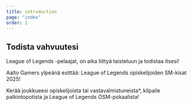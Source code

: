 ```yaml
---
title: introduction
page: "index"
order: 1
---
```


## Todista vahvuutesi

League of Legends -pelaajat, on aika liittyä taisteluun ja todistaa itsesi!

Aalto Gamers ylpeänä esittää: League of Legends opiskelijoiden SM-kisat 2025!

Kerää joukkueesi opiskelijoista tai vastavalmistuneista*, kilpaile palkintopotista ja League of Legends OSM-pokaalista!
